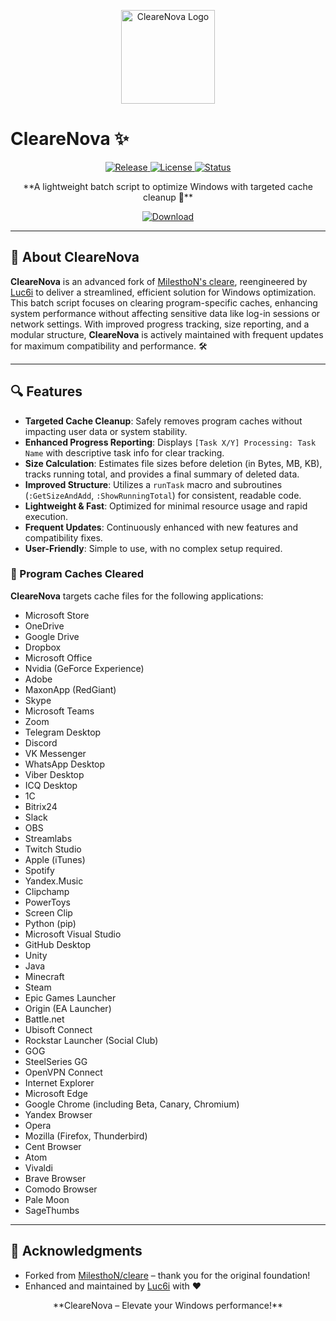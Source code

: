 <p align="center">
  <img src="https://via.placeholder.com/150x150.png?text=CleareNova" alt="CleareNova Logo" width="150"/>
</p>

# CleareNova ✨

<p align="center">
  <a href="https://github.com/Luc6i/CleareNova/releases">
    <img src="https://img.shields.io/github/v/release/Luc6i/CleareNova?color=green&style=flat-square" alt="Release">
  </a>
  <a href="https://github.com/Luc6i/CleareNova/blob/main/LICENSE">
    <img src="https://img.shields.io/github/license/Luc6i/CleareNova?color=blue&style=flat-square" alt="License">
  </a>
  <a href="https://github.com/Luc6i/CleareNova">
    <img src="https://img.shields.io/badge/Status-Active-brightgreen?style=flat-square" alt="Status">
  </a>
</p>

<p align="center">
  **A lightweight batch script to optimize Windows with targeted cache cleanup 🚀**
</p>

<p align="center">
  <a href="https://github.com/Luc6i/CleareNova/archive/refs/heads/main.zip">
    <img src="https://img.shields.io/badge/Download%20Now-Get%20Started-00C4B4?style=for-the-badge" alt="Download">
  </a>
</p>

---

## 🌟 About CleareNova

**CleareNova** is an advanced fork of [MilesthoN's cleare](https://github.com/milesthon/cleare), reengineered by [Luc6i](https://github.com/Luc6i) to deliver a streamlined, efficient solution for Windows optimization. This batch script focuses on clearing program-specific caches, enhancing system performance without affecting sensitive data like log-in sessions or network settings. With improved progress tracking, size reporting, and a modular structure, **CleareNova** is actively maintained with frequent updates for maximum compatibility and performance. 🛠️

---

## 🔍 Features

- **Targeted Cache Cleanup**: Safely removes program caches without impacting user data or system stability.
- **Enhanced Progress Reporting**: Displays `[Task X/Y] Processing: Task Name` with descriptive task info for clear tracking.
- **Size Calculation**: Estimates file sizes before deletion (in Bytes, MB, KB), tracks running total, and provides a final summary of deleted data.
- **Improved Structure**: Utilizes a `runTask` macro and subroutines (`:GetSizeAndAdd`, `:ShowRunningTotal`) for consistent, readable code.
- **Lightweight & Fast**: Optimized for minimal resource usage and rapid execution.
- **Frequent Updates**: Continuously enhanced with new features and compatibility fixes.
- **User-Friendly**: Simple to use, with no complex setup required.

### 🧹 Program Caches Cleared

**CleareNova** targets cache files for the following applications:

- Microsoft Store
- OneDrive
- Google Drive
- Dropbox
- Microsoft Office
- Nvidia (GeForce Experience)
- Adobe
- MaxonApp (RedGiant)
- Skype
- Microsoft Teams
- Zoom
- Telegram Desktop
- Discord
- VK Messenger
- WhatsApp Desktop
- Viber Desktop
- ICQ Desktop
- 1C
- Bitrix24
- Slack
- OBS
- Streamlabs
- Twitch Studio
- Apple (iTunes)
- Spotify
- Yandex.Music
- Clipchamp
- PowerToys
- Screen Clip
- Python (pip)
- Microsoft Visual Studio
- GitHub Desktop
- Unity
- Java
- Minecraft
- Steam
- Epic Games Launcher
- Origin (EA Launcher)
- Battle.net
- Ubisoft Connect
- Rockstar Launcher (Social Club)
- GOG
- SteelSeries GG
- OpenVPN Connect
- Internet Explorer
- Microsoft Edge
- Google Chrome (including Beta, Canary, Chromium)
- Yandex Browser
- Opera
- Mozilla (Firefox, Thunderbird)
- Cent Browser
- Atom
- Vivaldi
- Brave Browser
- Comodo Browser
- Pale Moon
- SageThumbs

---

## 🙌 Acknowledgments

- Forked from [MilesthoN/cleare](https://github.com/milesthon/cleare) – thank you for the original foundation!
- Enhanced and maintained by [Luc6i](https://github.com/Luc6i) with ❤️

<p align="center">
  **CleareNova – Elevate your Windows performance!**
</p>
